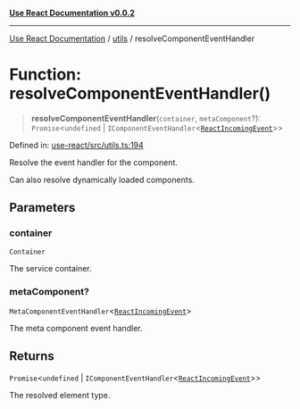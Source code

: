 [**Use React Documentation v0.0.2**](../../README.md)

***

[Use React Documentation](../../modules.md) / [utils](../README.md) / resolveComponentEventHandler

# Function: resolveComponentEventHandler()

> **resolveComponentEventHandler**(`container`, `metaComponent`?): `Promise`\<`undefined` \| `IComponentEventHandler`\<[`ReactIncomingEvent`](../../declarations/type-aliases/ReactIncomingEvent.md)\>\>

Defined in: [use-react/src/utils.ts:194](https://github.com/stonemjs/use-react/blob/48b0fa89405b138aef5b9a5bc1a85e12108c1404/src/utils.ts#L194)

Resolve the event handler for the component.

Can also resolve dynamically loaded components.

## Parameters

### container

`Container`

The service container.

### metaComponent?

`MetaComponentEventHandler`\<[`ReactIncomingEvent`](../../declarations/type-aliases/ReactIncomingEvent.md)\>

The meta component event handler.

## Returns

`Promise`\<`undefined` \| `IComponentEventHandler`\<[`ReactIncomingEvent`](../../declarations/type-aliases/ReactIncomingEvent.md)\>\>

The resolved element type.
